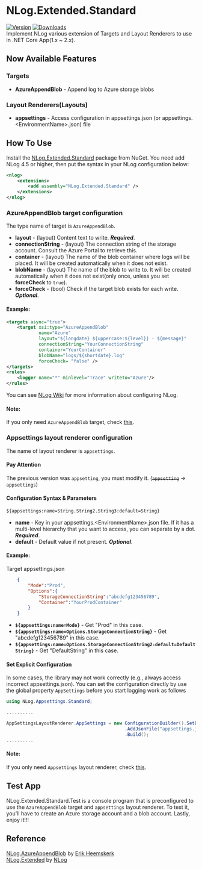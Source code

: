 # NLog.Extended.Standard
[![Version](https://img.shields.io/nuget/vpre/NLog.Extended.Standard.svg)](https://www.nuget.org/packages/NLog.Extended.Standard) 
[![Downloads](https://img.shields.io/nuget/dt/NLog.Extended.Standard.svg)](https://www.nuget.org/packages/NLog.Extended.Standard)  
Implement NLog various extension of Targets and Layout Renderers to use in .NET Core App(1.x ~ 2.x).  

## Now Available Features ##   
### Targets ###
* **AzureAppendBlob** - Append log to Azure storage blobs   
### Layout Renderers(Layouts) ###
* **appsettings** - Access configuration in appsettings.json (or appsettings.\<EnvironmentName\>.json) file       

## How To Use ##   
Install the [NLog.Extended.Standard](https://www.nuget.org/packages/NLog.Extended.Standard) package from NuGet. You need add NLog 4.5 or higher, then put the syntax in your NLog configuration below:

```xml
<nlog>
    <extensions>
        <add assembly="NLog.Extended.Standard" />
    </extensions>
</nlog>
```

### AzureAppendBlob target configuration ###
The type name of target is ``AzureAppendBlob``.

* **layout** - (layout) Content text to write. ***Required***.
* **connectionString** - (layout) The connection string of the storage account. Consult the Azure Portal to retrieve this. 
* **container** - (layout) The name of the blob container where logs will be placed. It will be created automatically when it does not exist. 
* **blobName** - (layout) The name of the blob to write to. It will be created automatically when it does not exist(only once, unless you set **forceCheck** to ``true``). 
* **forceCheck** - (bool) Check if the target blob exists for each write. ***Optional***. 

#### Example: ####

```xml
<targets async="true">
    <target xsi:type="AzureAppendBlob" 
            name="Azure" 
            layout="${longdate} ${uppercase:${level}} - ${message}" 
            connectionString="YourConnectionString" 
            container="YourContainer" 
            blobName="logs/${shortdate}.log" 
            forceCheck= "false" />
</targets>
<rules>
    <logger name="*" minlevel="Trace" writeTo="Azure"/>
</rules>
```

You can see [NLog Wiki](https://github.com/NLog/NLog) for more information about configuring NLog.   
#### Note: ####   
If you only need ``AzureAppendBlob`` target, check [this](https://www.nuget.org/packages/NLog.AzureAppendBlob.Standard).  

### Appsettings layout renderer configuration ###
The name of layout renderer is ``appsettings``.  

#### Pay Attention ####
The previous version was ``appsetting``, you must modify it. (~~``appsetting``~~ -> ``appsettings``)

#### Configuration Syntax & Parameters ####
```xml
${appsettings:name=String.String2.String3:default=String}
```
* **name** - Key in your appsettings.\<EnvironmentName\>.json file. If it has a multi-level hierarchy that you want to access, you can separate by a dot. ***Required***.
* **default** - Default value if not present. ***Optional***.

#### Example: ####
Target appsettings.json

```json
    {
        "Mode":"Prod",
        "Options":{
            "StorageConnectionString":"abcdefg123456789",
            "Container":"YourProdContainer"
        }
    }
```

* **``${appsettings:name=Mode}``** - Get "Prod" in this case.
* **``${appsettings:name=Options.StorageConnectionString}``** - Get "abcdefg123456789" in this case.
* **``${appsettings:name=Options.StorageConnectionString2:default=DefaultString}``** - Get "DefaultString" in this case.

#### Set Explicit Configuration ####
In some cases, the library may not work correctly (e.g., always access incorrect appsettings.json). You can set the configuration directly by use the global property ``AppSettings`` before you start logging work as follows

```C#
using NLog.Appsettings.Standard;

..........

AppSettingsLayoutRenderer.AppSettings = new ConfigurationBuilder().SetBasePath(Directory.GetCurrentDirectory())
                                            .AddJsonFile("appsettings.json").AddJsonFile($"appsettings.Development.json", optional: true)
                                            .Build();
..........
```

#### Note: ####   
If you only need ``Appsettings`` layout renderer, check [this](https://www.nuget.org/packages/NLog.Appsettings.Standard).  

## Test App ##
NLog.Extended.Standard.Test is a console program that is preconfigured to use the ``AzureAppendBlob`` target and ``appsettings`` layout renderer. To test it, you'll have to create an Azure storage account and a blob account. Lastly, enjoy it!!!  

## Reference ## 
[NLog.AzureAppendBlob](https://github.com/heemskerkerik/NLog.AzureAppendBlob) by [Erik Heemskerk](https://github.com/heemskerkerik)   
[NLog.Extended](https://github.com/nlog/nlog/wiki/AppSetting-Layout-Renderer) by [NLog](http://nlog-project.org/)
